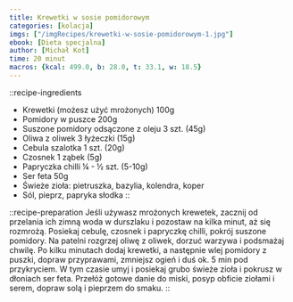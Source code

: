 ```yaml
---
title: Krewetki w sosie pomidorowym
categories: [kolacja]
imgs: ["/imgRecipes/krewetki-w-sosie-pomidorowym-1.jpg"]
ebook: [Dieta specjalna]
author: [Michał Kot]
time: 20 minut
macros: {kcal: 499.0, b: 28.0, t: 33.1, w: 18.5}
---
```


::recipe-ingredients
- Krewetki (możesz użyć mrożonych) 100g
- Pomidory w puszce 200g
- Suszone pomidory odsączone z oleju 3 szt. (45g)
- Oliwa z oliwek 3 łyżeczki (15g)
- Cebula szalotka 1 szt. (20g)
- Czosnek 1 ząbek (5g)
- Papryczka chilli ¼ - ½ szt. (5-10g)
- Ser feta 50g
- Świeże zioła: pietruszka, bazylia, kolendra, koper
- Sól, pieprz, papryka słodka
::

::recipe-preparation
Jeśli używasz mrożonych krewetek, zacznij od przelania ich zimną woda w durszlaku i pozostaw na kilka minut, aż się rozmrożą. Posiekaj cebulę, czosnek i papryczkę chilli, pokrój suszone pomidory. Na patelni rozgrzej oliwę z oliwek, dorzuć warzywa i podsmażaj chwilę. Po kilku minutach dodaj krewetki, a następnie wlej pomidory z puszki, dopraw przyprawami, zmniejsz ogień i duś ok. 5 min pod przykryciem. W tym czasie umyj i posiekaj grubo świeże zioła i pokrusz w dłoniach ser feta. Przełóż gotowe danie do miski, posyp obficie ziołami i serem, dopraw solą i pieprzem do smaku.
::